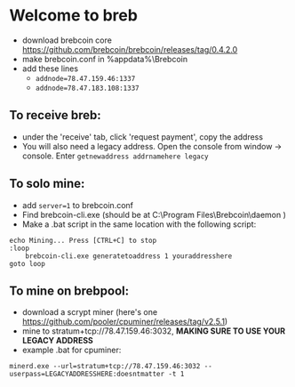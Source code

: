 # Welcome to breb

- download brebcoin core https://github.com/brebcoin/brebcoin/releases/tag/0.4.2.0
- make brebcoin.conf in %appdata%\Brebcoin
- add these lines
  - `addnode=78.47.159.46:1337`
  - `addnode=78.47.183.108:1337`

## To receive breb:
  - under the 'receive' tab, click 'request payment', copy the address
  - You will also need a legacy address. Open the console from window -> console. Enter `getnewaddress addrnamehere legacy`

## To solo mine:
 - add `server=1` to brebcoin.conf
 - Find brebcoin-cli.exe (should be at C:\Program Files\Brebcoin\daemon )
 - Make a .bat script in the same location with the following script:
```
echo Mining... Press [CTRL+C] to stop
:loop
	brebcoin-cli.exe generatetoaddress 1 youraddresshere
goto loop
```

## To mine on brebpool:
 - download a scrypt miner (here's one https://github.com/pooler/cpuminer/releases/tag/v2.5.1)
 - mine to stratum+tcp://78.47.159.46:3032, **MAKING SURE TO USE YOUR LEGACY ADDRESS**
 - example .bat for cpuminer:
```
minerd.exe --url=stratum+tcp://78.47.159.46:3032 --userpass=LEGACYADDRESSHERE:doesntmatter -t 1
```
